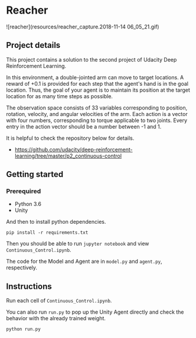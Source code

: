 # Reacher

![reacher](resources/reacher_capture.2018-11-14 06_05_21.gif)

## Project details

This project contains a solution to the second project of Udacity Deep Reinforcement Learning.

In this environment, a double-jointed arm can move to target locations. A reward of +0.1 is provided for each step that the agent's hand is in the goal location. Thus, the goal of your agent is to maintain its position at the target location for as many time steps as possible.

The observation space consists of 33 variables corresponding to position, rotation, velocity, and angular velocities of the arm. Each action is a vector with four numbers, corresponding to torque applicable to two joints. Every entry in the action vector should be a number between -1 and 1.

It is helpful to check the repository below for details.
* https://github.com/udacity/deep-reinforcement-learning/tree/master/p2_continuous-control

## Getting started
### Prerequired
* Python 3.6
* Unity

And then to install python dependencies. 

    pip install -r requirements.txt

Then you should be able to run `jupyter notebook` and view `Continuous_Control.ipynb`. 

The code for the Model and Agent are in `model.py` and `agent.py`, respectively.

## Instructions

Run each cell of `Continuous_Control.ipynb`.

You can also run `run.py` to pop up the Unity Agent directly and check the behavior with the already trained weight.

    python run.py